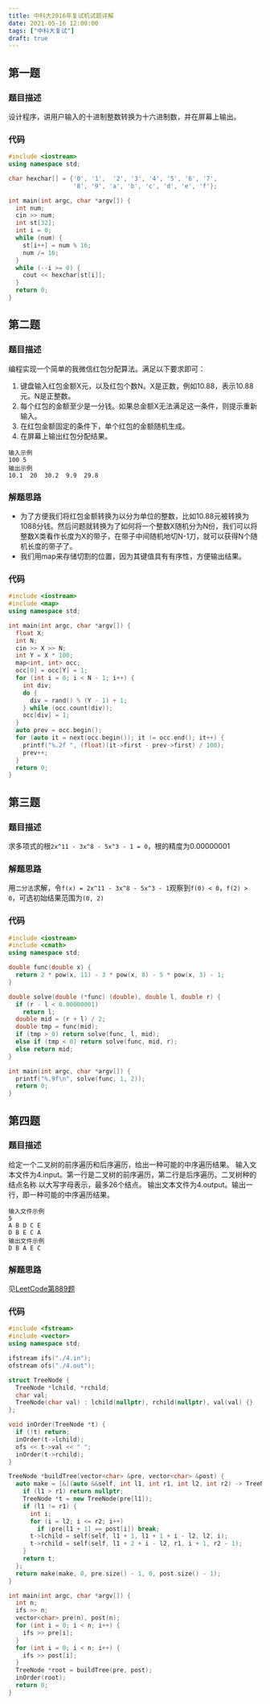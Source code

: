 ```yaml
---
title: 中科大2016年复试机试题详解
date: 2021-05-16 12:00:00
tags: ["中科大复试"]
draft: true
---
```


## 第一题

### 题目描述

设计程序，讲用户输入的十进制整数转换为十六进制数，并在屏幕上输出。

### 代码

```cpp
#include <iostream>
using namespace std;

char hexchar[] = {'0', '1',  '2', '3', '4', '5', '6', '7',
                  '8', '9', 'a', 'b', 'c', 'd', 'e', 'f'};

int main(int argc, char *argv[]) {
  int num;
  cin >> num;
  int st[32];
  int i = 0;
  while (num) {
    st[i++] = num % 16;
    num /= 16;
  }
  while (--i >= 0) {
    cout << hexchar[st[i]];
  }
  return 0;
}
```

## 第二题

### 题目描述

编程实现一个简单的我微信红包分配算法。满足以下要求即可：

1. 键盘输入红包金额X元，以及红包个数N。X是正数，例如10.88，表示10.88元。N是正整数。
2. 每个红包的金额至少是一分钱。如果总金额X无法满足这一条件，则提示重新输入。
3. 在红包金额固定的条件下，单个红包的金额随机生成。
4. 在屏幕上输出红包分配结果。

```
输入示例
100 5
输出示例
10.1  20  30.2  9.9  29.8
```

### 解题思路

+ 为了方便我们将红包金额转换为以分为单位的整数，比如10.88元被转换为1088分钱。然后问题就转换为了如何将一个整数X随机分为N份，我们可以将整数X类看作长度为X的带子，在带子中间随机地切N-1刀，就可以获得N个随机长度的带子了。
+ 我们用map来存储切割的位置，因为其键值具有有序性，方便输出结果。

### 代码

```cpp
#include <iostream>
#include <map>
using namespace std;

int main(int argc, char *argv[]) {
  float X;
  int N;
  cin >> X >> N;
  int Y = X * 100;
  map<int, int> occ;
  occ[0] = occ[Y] = 1;
  for (int i = 0; i < N - 1; i++) {
    int div;
    do {
      div = rand() % (Y - 1) + 1;
    } while (occ.count(div));
    occ[div] = 1;
  }
  auto prev = occ.begin();
  for (auto it = next(occ.begin()); it != occ.end(); it++) {
    printf("%.2f ", (float)(it->first - prev->first) / 100);
    prev++;
  }
  return 0;
}
```

## 第三题

### 题目描述

求多项式的根`2x^11 - 3x^8 - 5x^3 - 1 = 0`，根的精度为0.00000001

### 解题思路

用`二分法`求解，令`f(x) = 2x^11 - 3x^8 - 5x^3 - 1`观察到`f(0) < 0`，`f(2) > 0`，可选初始结果范围为`(0, 2)`

### 代码

```cpp
#include <iostream>
#include <cmath>
using namespace std;

double func(double x) {
  return 2 * pow(x, 11) - 3 * pow(x, 8) - 5 * pow(x, 3) - 1;
}

double solve(double (*func) (double), double l, double r) {
  if (r - l < 0.00000001)
    return l;
  double mid = (r + l) / 2;
  double tmp = func(mid);
  if (tmp > 0) return solve(func, l, mid);
  else if (tmp < 0) return solve(func, mid, r);
  else return mid;
}

int main(int argc, char *argv[]) {
  printf("%.9f\n", solve(func, 1, 2));
  return 0;
}
```

## 第四题

### 题目描述

给定一个二叉树的前序遍历和后序遍历，给出一种可能的中序遍历结果。
输入文本文件为4.input。第一行是二叉树的前序遍历，第二行是后序遍历。二叉树种的结点名称
以大写字母表示，最多26个结点。
输出文本文件为4.output。输出一行，即一种可能的中序遍历结果。

```
输入文件示例
5
A B D C E
D B E C A
输出文件示例
D B A E C
```

### 解题思路

见[LeetCode第889题](https://leetcode-cn.com/problems/construct-binary-tree-from-preorder-and-postorder-traversal/)

### 代码

```cpp
#include <fstream>
#include <vector>
using namespace std;

ifstream ifs("./4.in");
ofstream ofs("./4.out");

struct TreeNode {
  TreeNode *lchild, *rchild;
  char val;
  TreeNode(char val) : lchild(nullptr), rchild(nullptr), val(val) {}
};

void inOrder(TreeNode *t) {
  if (!t) return;
  inOrder(t->lchild);
  ofs << t->val << " ";
  inOrder(t->rchild);
}

TreeNode *buildTree(vector<char> &pre, vector<char> &post) {
  auto make = [&](auto &&self, int l1, int r1, int l2, int r2) -> TreeNode * {
    if (l1 > r1) return nullptr;
    TreeNode *t = new TreeNode(pre[l1]);
    if (l1 != r1) {
      int i;
      for (i = l2; i <= r2; i++)
        if (pre[l1 + 1] == post[i]) break;
      t->lchild = self(self, l1 + 1, l1 + 1 + i - l2, l2, i);
      t->rchild = self(self, l1 + 2 + i - l2, r1, i + 1, r2 - 1);
    }
    return t;
  };
  return make(make, 0, pre.size() - 1, 0, post.size() - 1);
}

int main(int argc, char *argv[]) {
  int n;
  ifs >> n;
  vector<char> pre(n), post(n);
  for (int i = 0; i < n; i++) {
    ifs >> pre[i];
  }
  for (int i = 0; i < n; i++) {
    ifs >> post[i];
  }
  TreeNode *root = buildTree(pre, post);
  inOrder(root);
  return 0;
}
```
